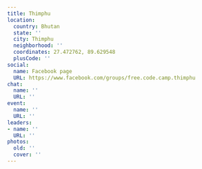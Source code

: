 ```yaml
---
title: Thimphu
location:
  country: Bhutan
  state: ''
  city: Thimphu
  neighborhood: ''
  coordinates: 27.472762, 89.629548
  plusCode: ''
social:
  name: Facebook page
  URL: https://www.facebook.com/groups/free.code.camp.thimphu
chat:
  name: ''
  URL: ''
event:
  name: ''
  URL: ''
leaders:
- name: ''
  URL: ''
photos:
  old: ''
  cover: ''
---
```

